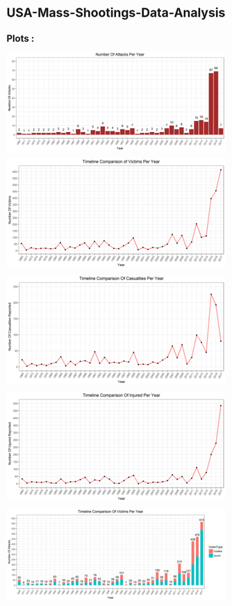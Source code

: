 # USA-Mass-Shootings-Data-Analysis


## Plots :

![](https://raw.githubusercontent.com/chaitanya6761/USA-Mass-Shootings-Data-Analysis/master/outputs/fig-1.png)


![](https://raw.githubusercontent.com/chaitanya6761/USA-Mass-Shootings-Data-Analysis/master/outputs/fig-2.png)


![](https://raw.githubusercontent.com/chaitanya6761/USA-Mass-Shootings-Data-Analysis/master/outputs/fig-3.png)


![](https://raw.githubusercontent.com/chaitanya6761/USA-Mass-Shootings-Data-Analysis/master/outputs/fig-4.png)


![](https://raw.githubusercontent.com/chaitanya6761/USA-Mass-Shootings-Data-Analysis/master/outputs/fig-5.png)

